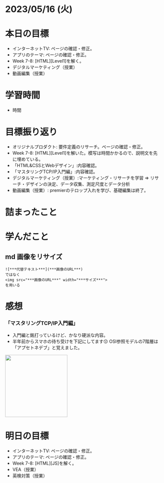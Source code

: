 # 2023/05/16 (火)

# 本日の目標

- インターネットTV: ページの確認・修正。
- アプリのテーマ: ページの確認・修正。
- Week 7-8: [HTML][Level1]を解く。
- デジタルマーケティング（授業）
- 動画編集（授業）


# 学習時間

- 時間

# 目標振り返り

- オリジナルプロダクト: 要件定義のリサーチ。ページの確認・修正。
- Week 7-8: [HTML][Level1]を解いた。模写は時間かかるので、説明文を先に埋めている。
- 「HTML&CSSとWebデザイン」:内容確認。
- 「マスタリングTCP/IP入門編」:内容確認。
- デジタルマーケティング（授業）:マーケティング・リサーチを学習 => リサーチ・デザインの決定、データ収集、測定尺度とデータ分析
- 動画編集（授業）: premierのテロップ入れを学び、基礎編集は終了。

# 詰まったこと

# 学んだこと

## md 画像をリサイズ
```
![***代替テキスト***](***画像のURL***)
ではなく
<img src="***画像のURL***" width="***サイズ***">
を用いる
```

# 感想

### 「マスタリングTCP/IP入門編」
- 入門編と銘打っているけど、かなり硬派な内容。
- 半年前からスマホの待ち受けを下記にしてます😗 OSI参照モデルの7階層は「アプセトネデブ」と覚えました。

<img src="[***画像のURL***](https://denkenmusic.com/wp-content/uploads/2020/11/f700c101e72ce56dfced4097559d03c7-1024x783.png)" width="200pt">

# 明日の目標

- インターネットTV: ページの確認・修正。
- アプリのテーマ: ページの確認・修正。
- Week 7-8: [HTML][JS]を解く。
- VEA（授業）
- 英検対策（授業）
